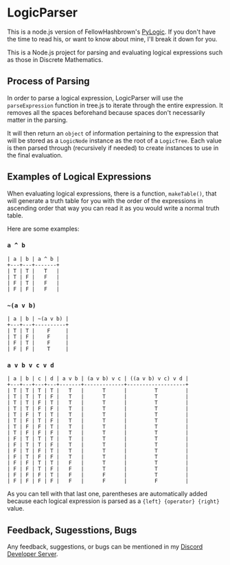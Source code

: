 # LogicParser
This is a node.js version of FellowHashbrown's [PyLogic](https://github.com/FellowHashbrown/PyLogic). If you don't have the time to read his, or want to know about mine, I'll break it down for you.

This is a Node.js project for parsing and evaluating logical expressions such as those in Discrete Mathematics.

## Process of Parsing
In order to parse a logical expression, LogicParser will use the `parseExpression` function in tree.js to iterate through the entire expression. It removes all the spaces beforehand because spaces don't necessarily matter in the parsing.

It will then return an `object` of information pertaining to the expression that will be stored as a `LogicNode` instance as the root of a `LogicTree`. Each value is then parsed through (recursively if needed) to create instances to use in the final evaluation.

## Examples of Logical Expressions
When evaluating logical expressions, there is a function, `makeTable()`, that will generate a truth table for you with the order of the expressions in ascending order that way you can read it as you would write a normal truth table.

Here are some examples:

### ` a ^ b `

```
| a | b | a ^ b |
+---+---+-------+
| T | T |   T   |
| T | F |   F   |
| F | T |   F   |
| F | F |   F   |
```
### ` ~(a v b) `

```
| a | b | ~(a v b) |
+---+---+----------+
| T | T |    F     |
| T | F |    F     |
| F | T |    F     |
| F | F |    T     |
```
### ` a v b v c v d `

```
| a | b | c | d | a v b | (a v b) v c | ((a v b) v c) v d |
+---+---+---+---+-------+-------------+-------------------+
| T | T | T | T |   T   |      T      |         T         |
| T | T | T | F |   T   |      T      |         T         |
| T | T | F | T |   T   |      T      |         T         |
| T | T | F | F |   T   |      T      |         T         |
| T | F | T | T |   T   |      T      |         T         |
| T | F | T | F |   T   |      T      |         T         |
| T | F | F | T |   T   |      T      |         T         |
| T | F | F | F |   T   |      T      |         T         |
| F | T | T | T |   T   |      T      |         T         |
| F | T | T | F |   T   |      T      |         T         |
| F | T | F | T |   T   |      T      |         T         |
| F | T | F | F |   T   |      T      |         T         |
| F | F | T | T |   F   |      T      |         T         |
| F | F | T | F |   F   |      T      |         T         |
| F | F | F | T |   F   |      F      |         T         |
| F | F | F | F |   F   |      F      |         F         |
```

As you can tell with that last one, parentheses are automatically added because each logical expression is parsed as a `{left} {operator} {right}` value.

## Feedback, Sugesstions, Bugs
Any feedback, suggestions, or bugs can be mentioned in my [Discord Developer Server](https://discord.gg/KK2fQe5).
